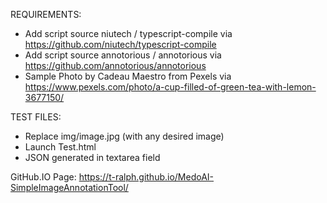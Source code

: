 REQUIREMENTS:
- Add script source niutech / typescript-compile via https://github.com/niutech/typescript-compile
- Add script source annotorious / annotorious via https://github.com/annotorious/annotorious
- Sample Photo by Cadeau Maestro from Pexels via https://www.pexels.com/photo/a-cup-filled-of-green-tea-with-lemon-3677150/

TEST FILES:
- Replace img/image.jpg (with any desired image)
- Launch Test.html
- JSON generated in textarea field

GitHub.IO Page: https://t-ralph.github.io/MedoAI-SimpleImageAnnotationTool/
